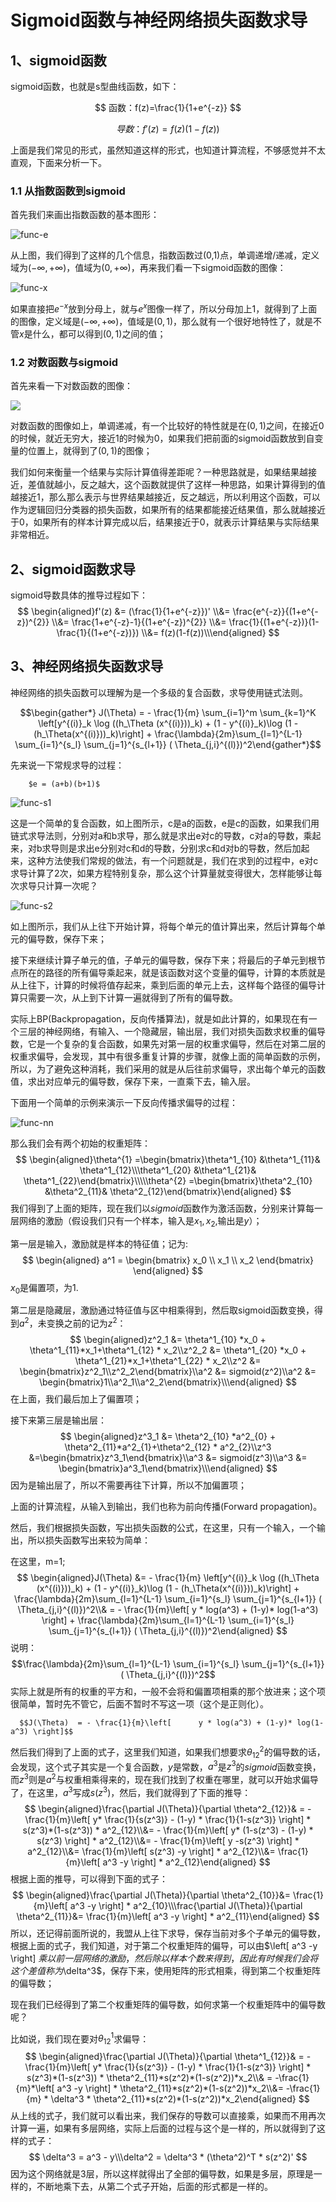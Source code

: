 # Sigmoid函数与神经网络损失函数求导



## 1、sigmoid函数
   sigmoid函数，也就是s型曲线函数，如下：


$$
函数：f(z)=\frac{1}{1+e^{-z}}
$$

$$
导数：f'(z)=f(z)(1-f(z))
$$

   上面是我们常见的形式，虽然知道这样的形式，也知道计算流程，不够感觉并不太直观，下面来分析一下。



### 1.1 从指数函数到sigmoid

   首先我们来画出指数函数的基本图形：

![func-e](sig_images/func-e.png)  

   从上图，我们得到了这样的几个信息，指数函数过(0,1)点，单调递增/递减，定义域为$(-\infty,+\infty)$，值域为$(0,+\infty)$，再来我们看一下sigmoid函数的图像：

![func-x](sig_images/func-x.png)

   如果直接把$e^{-x}$放到分母上，就与$e^{x}$图像一样了，所以分母加上1，就得到了上面的图像，定义域是$(-\infty,+\infty)$，值域是$(0,1)$，那么就有一个很好地特性了，就是不管$x$是什么，都可以得到$(0,1)$之间的值；

### 1.2 对数函数与sigmoid

   首先来看一下对数函数的图像：

![](sig_images/func-l.png)        

   对数函数的图像如上，单调递减，有一个比较好的特性就是在$(0,1)$之间，在接近0的时候，就近无穷大，接近1的时候为0，如果我们把前面的sigmoid函数放到自变量的位置上，就得到了$(0,1)$的图像；

   我们如何来衡量一个结果与实际计算值得差距呢？一种思路就是，如果结果越接近，差值就越小，反之越大，这个函数就提供了这样一种思路，如果计算得到的值越接近1，那么那么表示与世界结果越接近，反之越远，所以利用这个函数，可以作为逻辑回归分类器的损失函数，如果所有的结果都能接近结果值，那么就越接近于0，如果所有的样本计算完成以后，结果接近于0，就表示计算结果与实际结果非常相近。

## 2、sigmoid函数求导

   sigmoid导数具体的推导过程如下：
$$
\begin{aligned}f'(z) &= (\frac{1}{1+e^{-z}})' \\&= \frac{e^{-z}}{(1+e^{-z})^{2}} \\&= \frac{1+e^{-z}-1}{(1+e^{-z})^{2}}  \\&= \frac{1}{(1+e^{-z})}(1-\frac{1}{(1+e^{-z})}) \\&= f(z)(1-f(z))\\\end{aligned}
$$

## 3、神经网络损失函数求导

   神经网络的损失函数可以理解为是一个多级的复合函数，求导使用链式法则。

$$\begin{gather*} J(\Theta) = - \frac{1}{m} \sum_{i=1}^m \sum_{k=1}^K \left[y^{(i)}_k \log ((h_\Theta (x^{(i)}))_k) + (1 - y^{(i)}_k)\log (1 - (h_\Theta(x^{(i)}))_k)\right] + \frac{\lambda}{2m}\sum_{l=1}^{L-1} \sum_{i=1}^{s_l} \sum_{j=1}^{s_{l+1}} ( \Theta_{j,i}^{(l)})^2\end{gather*}$$

   先来说一下常规求导的过程：

        $e = (a+b)(b+1)$

![func-s1](sig_images/func-s1.png)

   这是一个简单的复合函数，如上图所示，c是a的函数，e是c的函数，如果我们用链式求导法则，分别对a和b求导，那么就是求出e对c的导数，c对a的导数，乘起来，对b求导则是求出e分别对c和d的导数，分别求c和d对b的导数，然后加起来，这种方法使我们常规的做法，有一个问题就是，我们在求到的过程中，e对c求导计算了2次，如果方程特别复杂，那么这个计算量就变得很大，怎样能够让每次求导只计算一次呢？

![func-s2](sig_images/func-s2.png)

   如上图所示，我们从上往下开始计算，将每个单元的值计算出来，然后计算每个单元的偏导数，保存下来；

   接下来继续计算子单元的值，子单元的偏导数，保存下来；将最后的子单元到根节点所在的路径的所有偏导乘起来，就是该函数对这个变量的偏导，计算的本质就是从上往下，计算的时候将值存起来，乘到后面的单元上去，这样每个路径的偏导计算只需要一次，从上到下计算一遍就得到了所有的偏导数。

   实际上BP(Backpropagation，反向传播算法)，就是如此计算的，如果现在有一个三层的神经网络，有输入、一个隐藏层，输出层，我们对损失函数求权重的偏导数，它是一个复杂的复合函数，如果先对第一层的权重求偏导，然后在对第二层的权重求偏导，会发现，其中有很多重复计算的步骤，就像上面的简单函数的示例，所以，为了避免这种消耗，我们采用的就是从后往前求偏导，求出每个单元的函数值，求出对应单元的偏导数，保存下来，一直乘下去，输入层。

   下面用一个简单的示例来演示一下反向传播求偏导的过程：  

![func-nn](sig_images/func-nn.png)

   那么我们会有两个初始的权重矩阵：
$$
\begin{aligned}\theta^{1} =\begin{bmatrix}\theta^1_{10} &\theta^1_{11}& \theta^1_{12}\\\theta^1_{20} &\theta^1_{21}& \theta^1_{22}\end{bmatrix}\\\\\theta^{2} =\begin{bmatrix}\theta^2_{10} &\theta^2_{11}& \theta^2_{12}\end{bmatrix}\end{aligned}
$$
   我们得到了上面的矩阵，现在我们以$sigmoid$函数作为激活函数，分别来计算每一层网络的激励（假设我们只有一个样本，输入是$x_1,x_2,$输出是$y$）；

   第一层是输入，激励就是样本的特征值；记为:
$$
\begin{aligned}
a^1 = 
\begin{bmatrix}
x_0
\\
x_1
\\
x_2
\end{bmatrix}
\end{aligned}
$$
        $x_0$是偏置项，为1.

   第二层是隐藏层，激励通过特征值与区中相乘得到，然后取sigmoid函数变换，得到$a^2$，未变换之前的记为$z^2$：
$$
\begin{aligned}z^2_1 &=  \theta^1_{10} *x_0 + \theta^1_{11}*x_1+\theta^1_{12} * x_2\\z^2_2 &=  \theta^1_{20} *x_0 + \theta^1_{21}*x_1+\theta^1_{22} * x_2\\z^2 &= \begin{bmatrix}z^2_1\\z^2_2\end{bmatrix}\\a^2 &= sigmoid(z^2)\\a^2 &= \begin{bmatrix}1\\a^2_1\\a^2_2\end{bmatrix}\\\end{aligned}
$$
   在上面，我们最后加上了偏置项；

   接下来第三层是输出层：
$$
\begin{aligned}z^3_1 &=  \theta^2_{10} *a^2_{0} + \theta^2_{11}*a^2_{1}+\theta^2_{12} * a^2_{2}\\z^3 &=\begin{bmatrix}z^3_1\end{bmatrix}\\a^3 &= sigmoid(z^3)\\a^3 &= \begin{bmatrix}a^3_1\end{bmatrix}\\\end{aligned}
$$
   因为是输出层了，所以不需要再往下计算，所以不加偏置项；

   上面的计算流程，从输入到输出，我们也称为前向传播(Forward propagation)。

   然后，我们根据损失函数，写出损失函数的公式，在这里，只有一个输入，一个输出，所以损失函数写出来较为简单：

   在这里，m=1;
$$
\begin{aligned}J(\Theta) &= - \frac{1}{m}  \left[y^{(i)}_k \log ((h_\Theta (x^{(i)}))_k) + (1 - y^{(i)}_k)\log (1 - (h_\Theta(x^{(i)}))_k)\right] + \frac{\lambda}{2m}\sum_{l=1}^{L-1} \sum_{i=1}^{s_l} \sum_{j=1}^{s_{l+1}} ( \Theta_{j,i}^{(l)})^2\\& = - \frac{1}{m}\left[       y * log(a^3) + (1-y)* log(1-a^3)         \right] + \frac{\lambda}{2m}\sum_{l=1}^{L-1} \sum_{i=1}^{s_l} \sum_{j=1}^{s_{l+1}} ( \Theta_{j,i}^{(l)})^2\end{aligned}
$$
       说明：$$\frac{\lambda}{2m}\sum_{l=1}^{L-1} \sum_{i=1}^{s_l} \sum_{j=1}^{s_{l+1}} ( \Theta_{j,i}^{(l)})^2$$实际上就是所有的权重的平方和，一般不会将和偏置项相乘的那个放进来；这个项很简单，暂时先不管它，后面不暂时不写这一项（这个是正则化）。
    
      $$J(\Theta)  = - \frac{1}{m}\left[      y * log(a^3) + (1-y)* log(1-a^3) \right]$$

   然后我们得到了上面的式子，这里我们知道，如果我们想要求$\theta^2_{12}$的偏导数的话，会发现，这个式子其实是一个复合函数，$y$是常数，$a^3$是$z^3$的$sigmoid$函数变换，而$z^3$则是$a^2$与权重相乘得来的，现在我们找到了权重在哪里，就可以开始求偏导了，在这里，$a^3$写成$s(z^3)$，然后，我们就得到了下面的推导：
$$
\begin{aligned}\frac{\partial J(\Theta)}{\partial \theta^2_{12}}& = - \frac{1}{m}\left[  y* \frac{1}{s(z^3)}  - (1-y) * \frac{1}{1-s(z^3)}  \right] * s(z^3)*(1-s(z^3)) * a^2_{12}\\&= - \frac{1}{m}\left[  y* (1-s(z^3)  -  (1-y) * s(z^3)  \right] * a^2_{12}\\&= - \frac{1}{m}\left[  y -s(z^3) \right] * a^2_{12}\\&= \frac{1}{m}\left[  s(z^3) -y  \right] * a^2_{12}\\&= \frac{1}{m}\left[  a^3 -y  \right] * a^2_{12}\end{aligned}
$$
   根据上面的推导，可以得到下面的式子：
$$
\begin{aligned}\frac{\partial J(\Theta)}{\partial \theta^2_{10}}&=  \frac{1}{m}\left[  a^3 -y  \right] * a^2_{10}\\\frac{\partial J(\Theta)}{\partial \theta^2_{11}}&= \frac{1}{m}\left[  a^3 -y  \right] * a^2_{11}\end{aligned}
$$
       所以，还记得前面所说的，我盟从上往下求导，保存当前对多个子单元的偏导数，根据上面的式子，我们知道，对于第二个权重矩阵的偏导，可以由$\left[  a^3 -y  \right] $乘以前一层网络的激励，然后除以样本个数来得到，因此有时候我们会将这个差值称为$\delta^3$，保存下来，使用矩阵的形式相乘，得到第二个权重矩阵的偏导数；

   现在我们已经得到了第二个权重矩阵的偏导数，如何求第一个权重矩阵中的偏导数呢？

   比如说，我们现在要对$\theta^1_{12}$求偏导：
$$
\begin{aligned}\frac{\partial J(\Theta)}{\partial \theta^1_{12}}& = - \frac{1}{m}\left[  y* \frac{1}{s(z^3)}  - (1-y) * \frac{1}{1-s(z^3)}  \right] * s(z^3)*(1-s(z^3)) * \theta^2_{11}*s(z^2)*(1-s(z^2))*x_2\\& = -\frac{1}{m}*\left[  a^3 -y  \right]  *  \theta^2_{11}*s(z^2)*(1-s(z^2))*x_2\\&= -\frac{1}{m} * \delta^3 *  \theta^2_{11}*s(z^2)*(1-s(z^2))*x_2\end{aligned}
$$
   从上线的式子，我们就可以看出来，我们保存的导数可以直接乘，如果而不用再次计算一遍，如果有多层网络，实际上后面的过程与这个是一样的，所以就得到了这样的式子：
$$
\delta^3 = a^3 - y\\\delta^2 = \delta^3 * (\theta^2)^T * s(z^2)'
$$
   因为这个网络就是3层，所以这样就得出了全部的偏导数，如果是多层，原理是一样的，不断地乘下去，从第二个式子开始，后面的形式都是一样的。